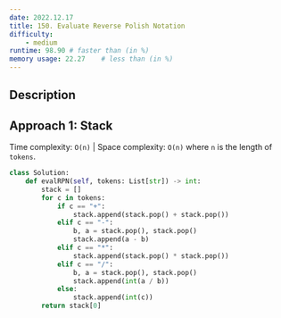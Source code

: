 ```yaml
---
date: 2022.12.17
title: 150. Evaluate Reverse Polish Notation
difficulty:
    - medium
runtime: 98.90 # faster than (in %)
memory usage: 22.27    # less than (in %)
---
```

## Description


## Approach 1: Stack
Time complexity: `O(n)`    |    Space complexity: `O(n)`
where `n` is the length of `tokens`.

``` python
class Solution:
    def evalRPN(self, tokens: List[str]) -> int:
        stack = []
        for c in tokens:
            if c == "+":
                stack.append(stack.pop() + stack.pop())
            elif c == "-":
                b, a = stack.pop(), stack.pop()
                stack.append(a - b)
            elif c == "*":
                stack.append(stack.pop() * stack.pop())
            elif c == "/":
                b, a = stack.pop(), stack.pop()
                stack.append(int(a / b))
            else:
                stack.append(int(c))
        return stack[0]
```